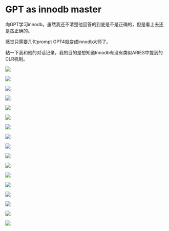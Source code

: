 # GPT as innodb master

向GPT学习innodb。虽然我还不清楚他回答的到底是不是正确的，但是看上去还是蛮正确的。

感觉只需要几句prompt GPT4就变成innodb大师了。

粘一下我和他的对话记录，我的目的是想知道Innodb有没有类似ARIES中提到的CLR机制。

![](https://picsheep.oss-cn-beijing.aliyuncs.com/pic/20230503110626.png)

![](https://picsheep.oss-cn-beijing.aliyuncs.com/pic/20230503110800.png)

![](https://picsheep.oss-cn-beijing.aliyuncs.com/pic/20230503110818.png)

![](https://picsheep.oss-cn-beijing.aliyuncs.com/pic/20230503110830.png)

![](https://picsheep.oss-cn-beijing.aliyuncs.com/pic/20230503110850.png)

![](https://picsheep.oss-cn-beijing.aliyuncs.com/pic/20230503110903.png)

![](https://picsheep.oss-cn-beijing.aliyuncs.com/pic/20230503110927.png)

![](https://picsheep.oss-cn-beijing.aliyuncs.com/pic/20230503110940.png)

![](https://picsheep.oss-cn-beijing.aliyuncs.com/pic/20230503111006.png)

![](https://picsheep.oss-cn-beijing.aliyuncs.com/pic/20230503111504.png)

![](https://picsheep.oss-cn-beijing.aliyuncs.com/pic/20230503111524.png)

![](https://picsheep.oss-cn-beijing.aliyuncs.com/pic/20230503111549.png)

![](https://picsheep.oss-cn-beijing.aliyuncs.com/pic/20230503111603.png)

![](https://picsheep.oss-cn-beijing.aliyuncs.com/pic/20230503111623.png)

![](https://picsheep.oss-cn-beijing.aliyuncs.com/pic/20230503111721.png)

![](https://picsheep.oss-cn-beijing.aliyuncs.com/pic/20230503112912.png)

![](https://picsheep.oss-cn-beijing.aliyuncs.com/pic/20230503112932.png)
